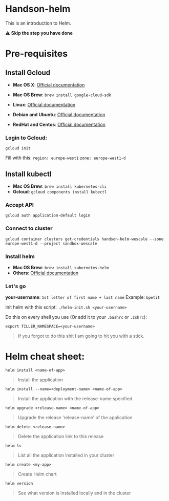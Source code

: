 # Handson-helm

This is an introduction to Helm.

:warning: **Skip the step you have done**

# Pre-requisites

## Install Gcloud

- **Mac OS X**: [Official documentation](https://cloud.google.com/sdk/docs/quickstart-macos)
- **Mac OS Brew**: `brew install google-cloud-sdk`

- **Linux**: [Official documentation](https://cloud.google.com/sdk/docs/quickstart-linux)
- **Debian and Ubuntu**: [Official documentation](https://cloud.google.com/sdk/docs/quickstart-debian-ubuntu)
- **RedHat and Centos**: [Official documentation](https://cloud.google.com/sdk/docs/quickstart-redhat-centos)

### Login to Gcloud:

`gcloud init`

Fill with this:
`region: europe-west1`
`zone: europe-west1-d`

## Install kubectl

- **Mac OS Brew**: `brew install kubernetes-cli`
- **Gcloud**: `gcloud components install kubectl`

### Accept API
`gcloud auth application-default login`

### Connect to cluster
`gcloud container clusters get-credentials handson-helm-wescale --zone europe-west1-d --project sandbox-wescale`

### Install helm
- **Mac OS Brew**: `brew install kubernetes-helm`
- **Others**: [Official documentation](https://docs.helm.sh/using_helm/#installing-helm)

### Let's go

**your-username**: `1st letter of first name + last name`
Example: `bpetit`

Init helm with this script: `./helm-init.sh <your-username>`

Do this on every shell you use (Or add it to your `.bashrc` or `.zshrc`):

`export TILLER_NAMESPACE=<your-username>`
> If you forgot to do this shit I am going to hit you with a stick.

# Helm cheat sheet:

`helm install <name-of-app>`
> Install the application

`helm install --name=<deployment-name> <name-of-app>`
> Install the application with the release-name specified

`helm upgrade <release-name> <name-of-app>`
> Upgrade the release 'release-name' of the application

`helm delete <release-name>`
> Delete the application link to this release

`helm ls`
> List all the application installed in your cluster

`helm create <my-app>`
> Create Helm chart

`helm version`
> See what version is installed locally and in the cluster





